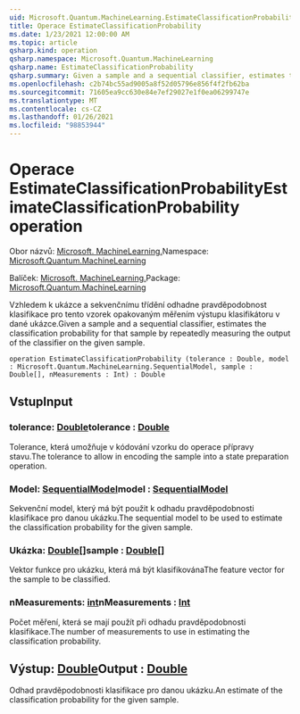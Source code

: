 ```yaml
---
uid: Microsoft.Quantum.MachineLearning.EstimateClassificationProbability
title: Operace EstimateClassificationProbability
ms.date: 1/23/2021 12:00:00 AM
ms.topic: article
qsharp.kind: operation
qsharp.namespace: Microsoft.Quantum.MachineLearning
qsharp.name: EstimateClassificationProbability
qsharp.summary: Given a sample and a sequential classifier, estimates the classification probability for that sample by repeatedly measuring the output of the classifier on the given sample.
ms.openlocfilehash: c2b74bc55ad9005a8f52d05796e856f4f2fb62ba
ms.sourcegitcommit: 71605ea9cc630e84e7ef29027e1f0ea06299747e
ms.translationtype: MT
ms.contentlocale: cs-CZ
ms.lasthandoff: 01/26/2021
ms.locfileid: "98853944"
---
```

# <a name="estimateclassificationprobability-operation"></a><span data-ttu-id="fe3b6-102">Operace EstimateClassificationProbability</span><span class="sxs-lookup"><span data-stu-id="fe3b6-102">EstimateClassificationProbability operation</span></span>

<span data-ttu-id="fe3b6-103">Obor názvů: [Microsoft. MachineLearning.](xref:Microsoft.Quantum.MachineLearning)</span><span class="sxs-lookup"><span data-stu-id="fe3b6-103">Namespace: [Microsoft.Quantum.MachineLearning](xref:Microsoft.Quantum.MachineLearning)</span></span>

<span data-ttu-id="fe3b6-104">Balíček: [Microsoft. MachineLearning.](https://nuget.org/packages/Microsoft.Quantum.MachineLearning)</span><span class="sxs-lookup"><span data-stu-id="fe3b6-104">Package: [Microsoft.Quantum.MachineLearning](https://nuget.org/packages/Microsoft.Quantum.MachineLearning)</span></span>


<span data-ttu-id="fe3b6-105">Vzhledem k ukázce a sekvenčnímu třídění odhadne pravděpodobnost klasifikace pro tento vzorek opakovaným měřením výstupu klasifikátoru v dané ukázce.</span><span class="sxs-lookup"><span data-stu-id="fe3b6-105">Given a sample and a sequential classifier, estimates the classification probability for that sample by repeatedly measuring the output of the classifier on the given sample.</span></span>

```qsharp
operation EstimateClassificationProbability (tolerance : Double, model : Microsoft.Quantum.MachineLearning.SequentialModel, sample : Double[], nMeasurements : Int) : Double
```


## <a name="input"></a><span data-ttu-id="fe3b6-106">Vstup</span><span class="sxs-lookup"><span data-stu-id="fe3b6-106">Input</span></span>

### <a name="tolerance--double"></a><span data-ttu-id="fe3b6-107">tolerance: [Double](xref:microsoft.quantum.lang-ref.double)</span><span class="sxs-lookup"><span data-stu-id="fe3b6-107">tolerance : [Double](xref:microsoft.quantum.lang-ref.double)</span></span>

<span data-ttu-id="fe3b6-108">Tolerance, která umožňuje v kódování vzorku do operace přípravy stavu.</span><span class="sxs-lookup"><span data-stu-id="fe3b6-108">The tolerance to allow in encoding the sample into a state preparation operation.</span></span>


### <a name="model--sequentialmodel"></a><span data-ttu-id="fe3b6-109">Model: [SequentialModel](xref:Microsoft.Quantum.MachineLearning.SequentialModel)</span><span class="sxs-lookup"><span data-stu-id="fe3b6-109">model : [SequentialModel](xref:Microsoft.Quantum.MachineLearning.SequentialModel)</span></span>

<span data-ttu-id="fe3b6-110">Sekvenční model, který má být použit k odhadu pravděpodobnosti klasifikace pro danou ukázku.</span><span class="sxs-lookup"><span data-stu-id="fe3b6-110">The sequential model to be used to estimate the classification probability for the given sample.</span></span>


### <a name="sample--double"></a><span data-ttu-id="fe3b6-111">Ukázka: [Double](xref:microsoft.quantum.lang-ref.double)[]</span><span class="sxs-lookup"><span data-stu-id="fe3b6-111">sample : [Double](xref:microsoft.quantum.lang-ref.double)[]</span></span>

<span data-ttu-id="fe3b6-112">Vektor funkce pro ukázku, která má být klasifikována</span><span class="sxs-lookup"><span data-stu-id="fe3b6-112">The feature vector for the sample to be classified.</span></span>


### <a name="nmeasurements--int"></a><span data-ttu-id="fe3b6-113">nMeasurements: [int](xref:microsoft.quantum.lang-ref.int)</span><span class="sxs-lookup"><span data-stu-id="fe3b6-113">nMeasurements : [Int](xref:microsoft.quantum.lang-ref.int)</span></span>

<span data-ttu-id="fe3b6-114">Počet měření, která se mají použít při odhadu pravděpodobnosti klasifikace.</span><span class="sxs-lookup"><span data-stu-id="fe3b6-114">The number of measurements to use in estimating the classification probability.</span></span>



## <a name="output--double"></a><span data-ttu-id="fe3b6-115">Výstup: [Double](xref:microsoft.quantum.lang-ref.double)</span><span class="sxs-lookup"><span data-stu-id="fe3b6-115">Output : [Double](xref:microsoft.quantum.lang-ref.double)</span></span>

<span data-ttu-id="fe3b6-116">Odhad pravděpodobnosti klasifikace pro danou ukázku.</span><span class="sxs-lookup"><span data-stu-id="fe3b6-116">An estimate of the classification probability for the given sample.</span></span>